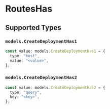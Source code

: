 # RoutesHas


## Supported Types

### `models.CreateDeploymentHas1`

```typescript
const value: models.CreateDeploymentHas1 = {
  type: "host",
  value: "<value>",
};
```

### `models.CreateDeploymentHas2`

```typescript
const value: models.CreateDeploymentHas2 = {
  type: "query",
  key: "<key>",
};
```

